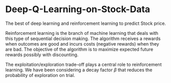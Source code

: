 # Deep-Q-Learning-on-Stock-Data

The best of deep learning and reinforcement learning to predict Stock price.


Reinforcement learning is the branch of machine learning that deals with this type of sequential decision making. The algorithm receives a rewards when outcomes are good and incurs costs (negative rewards) when they are bad. The objective of the algorithm is to maximize expected future rewards possibly with discounting.

The exploitation/exploration trade-off plays a central role to reinforcement learning. We have been considering a decay factor $\beta$ that reduces the probability of exploration on trial.
